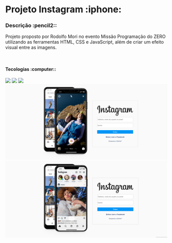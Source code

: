 <h1>Projeto Instagram :iphone:</h1>
<h3>Descrição :pencil2::</h3>
<p>Projeto proposto por Rodolfo Mori no evento Missão Programação do ZERO utilizando as ferramentas HTML, CSS e JavaScript, além de criar um efeito visual entre as imagens.</p>
<br>
<h4>Tecologias :computer::</h4>
<img src="https://img.shields.io/badge/HTML5-E34F26?style=for-the-badge&logo=html5&logoColor=white"/>
<img src="https://img.shields.io/badge/CSS3-1572B6?style=for-the-badge&logo=css3&logoColor=white"/>
<img src="https://img.shields.io/badge/JavaScript-323330?style=for-the-badge&logo=javascript&logoColor=F7DF1E"/>
<br>
<img src="https://github.com/carolinacubass/projeto-instagram/blob/master/foto-projeto1.png"/>
<img src="https://github.com/carolinacubass/projeto-instagram/blob/master/foto-projeto2.png"/>
